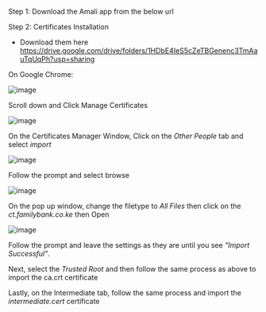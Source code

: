Step 1: Download the Amali app from the below url 


Step 2: Certificates Installation
- Download them here https://drive.google.com/drive/folders/1HDbE4IeS5cZeTBGenenc3TmAauTqUqPh?usp=sharing 

On Google Chrome: 

![image](https://github.com/user-attachments/assets/05790d7d-8d06-4351-ac5d-556a7e622abd)


Scroll down and Click Manage Certificates

![image](https://github.com/user-attachments/assets/d865b341-f421-4512-ba7c-32fc52263d07)


On the Certificates Manager Window, Click on the _Other People_ tab and select _import_

![image](https://github.com/user-attachments/assets/28d06da3-9d42-43d7-b84a-21623b67d8e0)


Follow the prompt and select browse

![image](https://github.com/user-attachments/assets/dd98e5fe-55e1-4cd2-a09f-63247937271e)


On the pop up window, change the filetype to _All Files_ then click on the _ct.familybank.co.ke_ then Open

![image](https://github.com/user-attachments/assets/8bab1d2b-d89c-461a-8430-c0ea58f00053)

Follow the prompt and leave the settings as they are until you see _"Import Successful"_. 

Next, select the _Trusted Root_ and then follow the same process as above to import the ca.crt certificate

Lastly, on the Intermediate tab, follow the same process and import the _intermediate.cert_ certificate
